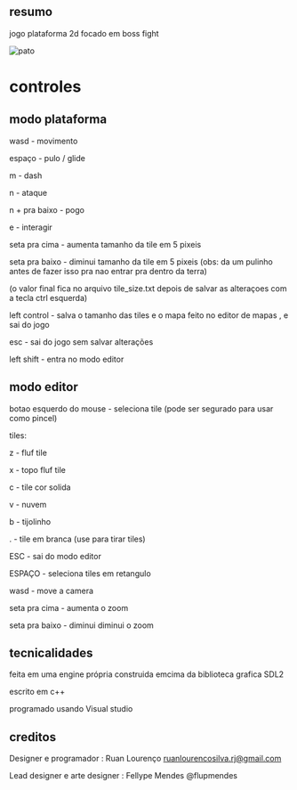 ## resumo

jogo plataforma 2d focado em boss fight


![pato](https://github.com/tretake/jogo-do-pato/assets/76398734/867594cc-2673-4184-a21e-2c2c193d6459)



# controles

## modo plataforma

wasd - movimento

espaço - pulo / glide

m - dash

n - ataque

n + pra baixo - pogo

e - interagir

seta pra cima - aumenta tamanho da tile em 5 pixeis

seta pra baixo - diminui tamanho da tile em 5 pixeis (obs: da um pulinho antes de fazer isso pra nao entrar pra dentro da terra)

(o valor final fica no arquivo tile_size.txt depois de salvar as alteraçoes com a tecla ctrl esquerda)

left control - salva o tamanho das tiles e o mapa feito no editor de mapas , e sai do jogo

esc - sai do jogo sem salvar alterações

left shift - entra no modo editor

## modo editor

botao esquerdo do mouse - seleciona tile (pode ser segurado para usar como pincel)

tiles:

z - fluf tile

x - topo fluf tile

c - tile cor solida

v - nuvem

b - tijolinho

. - tile em branca (use para tirar tiles)

ESC - sai do modo editor

ESPAÇO - seleciona tiles em retangulo

wasd - move a camera

seta pra cima - aumenta o zoom

seta pra baixo - diminui diminui o zoom

## tecnicalidades

feita em uma engine própria construida emcima da biblioteca grafica SDL2

escrito em c++

programado usando Visual studio

## creditos

Designer e programador : Ruan Lourenço ruanlourencosilva.rj@gmail.com

Lead designer e arte designer : Fellype Mendes @flupmendes
